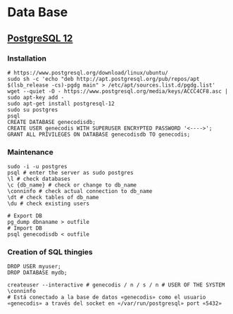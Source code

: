 # Data Base

## [PostgreSQL 12](https://www.postgresql.org/download/linux/ubuntu/)
### Installation
```shell
# https://www.postgresql.org/download/linux/ubuntu/
sudo sh -c 'echo "deb http://apt.postgresql.org/pub/repos/apt $(lsb_release -cs)-pgdg main" > /etc/apt/sources.list.d/pgdg.list'
wget --quiet -O - https://www.postgresql.org/media/keys/ACCC4CF8.asc | sudo apt-key add -
sudo apt-get install postgresql-12
sudo su postgres
psql
CREATE DATABASE genecodisdb;
CREATE USER genecodis WITH SUPERUSER ENCRYPTED PASSWORD '<---->';
GRANT ALL PRIVILEGES ON DATABASE genecodisdb TO genecodis;
```
### Maintenance
```shell
sudo -i -u postgres
psql # enter the server as sudo postgres
\l # check databases
\c {db_name} # check or change to db_name
\conninfo # check actual connection to db_name
\dt # check tables of db_name
\du # check existing users

# Export DB
pg_dump dbnaname > outfile
# Import DB
psql genecodisdb < outfile
```
### Creation of SQL thingies
```shell
DROP USER myuser;
DROP DATABASE mydb;

createuser --interactive # genecodis / n / s / n # USER OF THE SYSTEM
\conninfo
# Está conectado a la base de datos «genecodis» como el usuario «genecodis» a través del socket en «/var/run/postgresql» port «5432»
```
